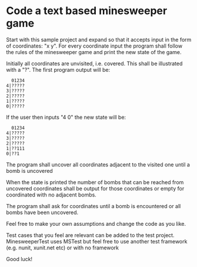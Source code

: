 # Code a text based minesweeper game

Start with this sample project and expand so that it accepts input
in the form of coordinates: "x y". For every coordinate input the
program shall follow the rules of the minesweeper game and print the
new state of the game.

Initially all coordinates are unvisited, i.e. covered. This shall be illustrated
with a "?". The first program output will be:

```
  01234
4|?????
3|?????
2|?????
1|?????
0|?????
```

If the user then inputs "4 0" the new state will be:

```
  01234
4|?????
3|?????
2|?????
1|??111
0|??1
```

The program shall uncover all coordinates adjacent to the visited one
until a bomb is uncovered

When the state is printed the number of bombs that can be reached from
uncovered coordinates shall be output for those coordinates or empty
for coordinated with no adjacent bombs.

The program shall ask for coordinates until a bomb is encountered or
all bombs have been uncovered.

Feel free to make your own assumptions and change the code as you like.

Test cases that you feel are relevant can be added to the test project.
MinesweeperTest uses MSTest but feel free to use another test framework
(e.g. nunit, xunit.net etc) or with no framework

Good luck!

